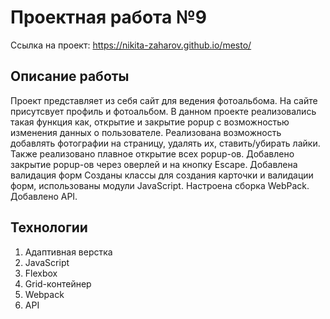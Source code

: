 # Проектная работа №9
Ссылка на проект: https://nikita-zaharov.github.io/mesto/

## Описание работы
Проект представляет из себя сайт для ведения фотоальбома.
На сайте присутсвует профиль и фотоальбом.
В данном проекте реализовались такая функция как, открытие и закрытие popup с возможностью изменения данных о пользователе.
Реализована возможность добавлять фотографии на страницу, удалять их, ставить/убирать лайки.
Также реализовано плавное открытие всех popup-ов.
Добавлено закрытие popup-ов через оверлей и на кнопку Escape.
Добавлена валидация форм
Созданы классы для создания карточки и валидации форм, использованы модули JavaScript.
Настроена сборка WebPack.
Добавлено API.

## Технологии
1. Адаптивная верстка
2. JavaScript
3. Flexbox
4. Grid-контейнер
5. Webpack
6. API